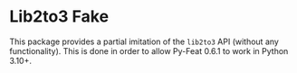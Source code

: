 # Lib2to3 Fake

This package provides a partial imitation of the `lib2to3` API (without any functionality). This is done in order to allow Py-Feat 0.6.1 to work in Python 3.10+.
